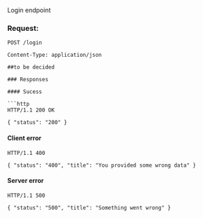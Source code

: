 Login endpoint

### Request:

```http
POST /login

Content-Type: application/json

##to be decided

### Responses

#### Sucess

```http
HTTP/1.1 200 OK

{ "status": "200" }
```



#### Client error
```http
HTTP/1.1 400

{ "status": "400", "title": "You provided some wrong data" }
```

#### Server error
```http
HTTP/1.1 500

{ "status": "500", "title": "Something went wrong" }
```
